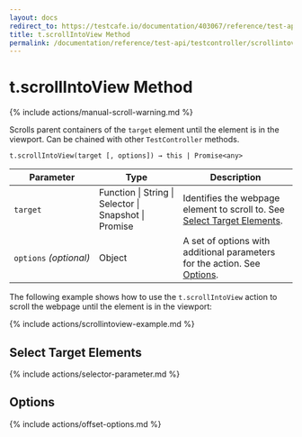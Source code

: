 ```yaml
---
layout: docs
redirect_to: https://testcafe.io/documentation/403067/reference/test-api/testcontroller/scrollintoview
title: t.scrollIntoView Method
permalink: /documentation/reference/test-api/testcontroller/scrollintoview.html
---
```

# t.scrollIntoView Method

{% include actions/manual-scroll-warning.md %}

Scrolls parent containers of the `target` element until the element is in the viewport. Can be chained with other `TestController` methods.

```text
t.scrollIntoView(target [, options]) → this | Promise<any>
```

Parameter   | Type                                              | Description
----------- | ------------------------------------------------- | --------------------
`target`&#160; | Function &#124; String &#124; Selector &#124; Snapshot &#124; Promise | Identifies the webpage element to scroll to. See [Select Target Elements](#select-target-elements).
`options`&#160;*(optional)* | Object | A set of options with additional parameters for the action. See [Options](#options).

The following example shows how to use the `t.scrollIntoView` action to scroll the webpage until the element is in the viewport:

{% include actions/scrollintoview-example.md %}

## Select Target Elements

{% include actions/selector-parameter.md %}

## Options

{% include actions/offset-options.md %}
